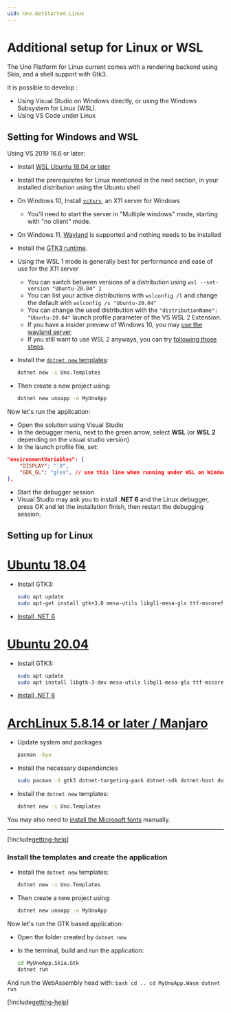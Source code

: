 ```yaml
---
uid: Uno.GetStarted.Linux
---
```


# Additional setup for Linux or WSL

The Uno Platform for Linux current comes with a rendering backend using Skia, and a shell support with Gtk3.

It is possible to develop :

- Using Visual Studio on Windows directly, or using the Windows Subsystem for Linux (WSL).
- Using VS Code under Linux

## Setting for Windows and WSL

Using VS 2019 16.6 or later:

- Install [WSL Ubuntu 18.04 or later](https://docs.microsoft.com/en-us/windows/wsl/install-win10)
- Install the prerequisites for Linux mentioned in the next section, in your installed distribution using the Ubuntu shell
- On Windows 10, Install [`vcXsrv`](https://sourceforge.net/projects/vcxsrv/), an X11 server for Windows
  - You'll need to start the server in "Multiple windows" mode, starting with "no client" mode.
- On Windows 11, [Wayland](https://github.com/microsoft/wslg) is supported and nothing needs to be installed
- Install the [GTK3 runtime](https://github.com/tschoonj/GTK-for-Windows-Runtime-Environment-Installer/releases).
- Using the WSL 1 mode is generally best for performance and ease of use for the X11 server
  - You can switch between versions of a distribution using `wsl --set-version "Ubuntu-20.04" 1`
  - You can list your active distributions with `wslconfig /l` and change the default with `wslconfig /s "Ubuntu-20.04"`
  - You can change the used distribution with the `"distributionName": "Ubuntu-20.04"` launch profile parameter of the VS WSL 2 Extension.
  - If you have a insider preview of Windows 10, you may [use the wayland server](https://devblogs.microsoft.com/commandline/the-windows-subsystem-for-linux-build-2020-summary/#wsl-gui).
  - If you still want to use WSL 2 anyways, you can try [following those steps](https://skeptric.com/wsl2-xserver).
- Install the [`dotnet new` templates](get-started-dotnet-new.md):

    ```cmd
    dotnet new -i Uno.Templates
    ```

- Then create a new project using:

    ```cmd
    dotnet new unoapp -o MyUnoApp
    ```

Now let's run the application:

- Open the solution using Visual Studio
- In the debugger menu, next to the green arrow, select **WSL**  (or **WSL 2** depending on the visual studio version)
- In the launch profile file, set:

```json
"environmentVariables": {
    "DISPLAY": ":0",
    "GDK_GL": "gles", // use this line when running under WSL on Windows 11
},
```

- Start the debugger session
- Visual Studio may ask you to install **.NET 6** and the Linux debugger, press OK and let the installation finish, then restart the debugging session.

## Setting up for Linux

# [**Ubuntu 18.04**](#tab/ubuntu1804)

- Install GTK3:

    ```bash
    sudo apt update
    sudo apt-get install gtk+3.0 mesa-utils libgl1-mesa-glx ttf-mscorefonts-installer
    ```

- [Install .NET 6](https://learn.microsoft.com/en-us/dotnet/core/install/linux#official-package-archives)

# [**Ubuntu 20.04**](#tab/ubuntu2004)

- Install GTK3:

    ```bash
    sudo apt update
    sudo apt install libgtk-3-dev mesa-utils libgl1-mesa-glx ttf-mscorefonts-installer
    ```

- [Install .NET 6](https://learn.microsoft.com/en-us/dotnet/core/install/linux#official-package-archives)

# [**ArchLinux 5.8.14 or later / Manjaro**](#tab/archlinux2004)

- Update system and packages

    ```bash
    pacman -Syu
    ```

- Install the necessary dependencies

    ```bash
    sudo pacman -S gtk3 dotnet-targeting-pack dotnet-sdk dotnet-host dotnet-runtime mono python mono-msbuild ninja gn aspnet-runtime
    ```

- Install the `dotnet new` templates:

    ```bash
    dotnet new -i Uno.Templates
    ```

You may also need to [install the Microsoft fonts](https://wiki.archlinux.org/title/Microsoft_fonts) manually.
***

[!include[getting-help](use-uno-check-inline-linux.md)]

### Install the templates and create the application

- Install the `dotnet new` templates:

    ```bash
    dotnet new -i Uno.Templates
    ```

- Then create a new project using:

    ```bash
    dotnet new unoapp -o MyUnoApp
    ```

Now let's run the GTK based application:

- Open the folder created by `dotnet new`
- In the terminal, build and run the application:

    ```bash
    cd MyUnoApp.Skia.Gtk
    dotnet run
    ```

And run the WebAssembly head with:
    ```bash
    cd ..
    cd MyUnoApp.Wasm
    dotnet run
    ```

[!include[getting-help](getting-help.md)]
